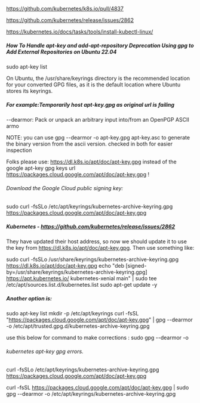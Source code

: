 https://github.com/kubernetes/k8s.io/pull/4837

https://github.com/kubernetes/release/issues/2862

https://kubernetes.io/docs/tasks/tools/install-kubectl-linux/

##### How To Handle apt-key and add-apt-repository Deprecation Using gpg to Add External Repositories on Ubuntu 22.04

sudo apt-key list

On Ubuntu, the /usr/share/keyrings directory is the recommended location for your converted GPG files, as it is the default location where Ubuntu stores its keyrings.

##### For example:Temporarily host apt-key.gpg as original url is failing

--dearmor: Pack or unpack an arbitrary input into/from an OpenPGP ASCII armo

NOTE: you can use gpg --dearmor -o apt-key.gpg apt-key.asc to generate the binary version from the ascii version. checked in both for easier inspection

Folks please use: https://dl.k8s.io/apt/doc/apt-key.gpg instead of the google apt-key gpg keys url https://packages.cloud.google.com/apt/doc/apt-key.gpg !

###### Download the Google Cloud public signing key:
sudo curl -fsSLo /etc/apt/keyrings/kubernetes-archive-keyring.gpg https://packages.cloud.google.com/apt/doc/apt-key.gpg

##### Kubernetes - https://github.com/kubernetes/release/issues/2862
They have updated their host address, so now we should update it to use the key from https://dl.k8s.io/apt/doc/apt-key.gpg. Then use something like:

sudo curl -fsSLo /usr/share/keyrings/kubernetes-archive-keyring.gpg https://dl.k8s.io/apt/doc/apt-key.gpg
echo "deb [signed-by=/usr/share/keyrings/kubernetes-archive-keyring.gpg] https://apt.kubernetes.io/ kubernetes-xenial main" | sudo tee /etc/apt/sources.list.d/kubernetes.list
sudo apt-get update -y

##### Another option is:
sudo apt-key list
mkdir -p /etc/apt/keyrings
curl -fsSL "https://packages.cloud.google.com/apt/doc/apt-key.gpg" | gpg --dearmor -o /etc/apt/trusted.gpg.d/kubernetes-archive-keyring.gpg

use this below for command to make corrections : sudo gpg --dearmor -o
###### kubernetes apt-key gpg errors.
curl -fsSLo /etc/apt/keyrings/kubernetes-archive-keyring.gpg https://packages.cloud.google.com/apt/doc/apt-key.gpg

curl -fsSL https://packages.cloud.google.com/apt/doc/apt-key.gpg | sudo gpg --dearmor -o /etc/apt/keyrings/kubernetes-archive-keyring.gpg